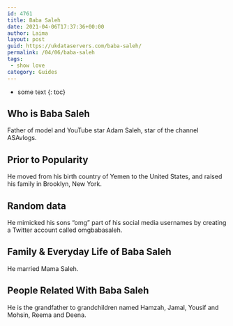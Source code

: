 ```yaml
---
id: 4761
title: Baba Saleh
date: 2021-04-06T17:37:36+00:00
author: Laima
layout: post
guid: https://ukdataservers.com/baba-saleh/
permalink: /04/06/baba-saleh
tags:
 - show love
category: Guides
---
```


* some text
{: toc}


## Who is Baba Saleh
                  
                  
                  
Father of model and YouTube star Adam Saleh, star of the channel ASAvlogs.
                  
              
            
              
            
                
                
                
## Prior to Popularity
                  
                  
                  
He moved from his birth country of Yemen to the United States, and raised his family in Brooklyn, New York.
                  
              
            
              
            
                
                
                
## Random data
                  
                  
                  
He mimicked his sons &#8220;omg&#8221; part of his social media usernames by creating a Twitter account called omgbabasaleh.
                  
              
            
              
            
                
                
                
## Family & Everyday Life of Baba Saleh
                  
                  
                  
He married Mama Saleh.
                  
              
            
              
            
                
                
                
## People Related With Baba Saleh
                  
                  
                  
He is the grandfather to grandchildren named Hamzah, Jamal, Yousif and Mohsin, Reema and Deena.
                  
              
            
              
            
                
              
            
              
              
            
            
              
            
          
          
          